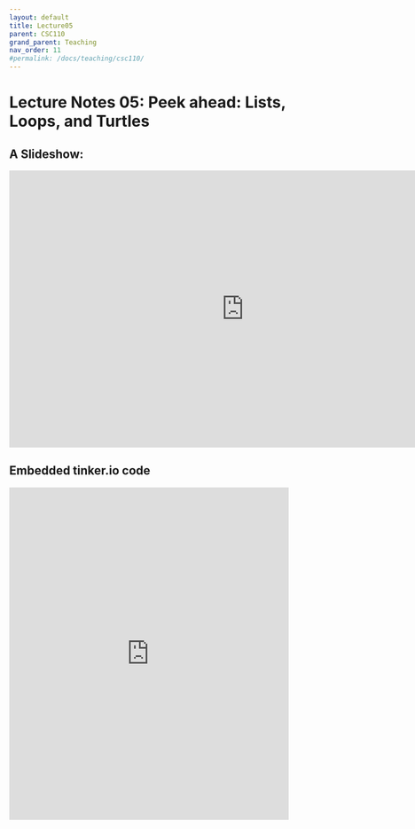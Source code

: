 ```yaml
---
layout: default
title: Lecture05
parent: CSC110
grand_parent: Teaching
nav_order: 11
#permalink: /docs/teaching/csc110/
---  
```

  

Lecture Notes 05: Peek ahead: Lists, Loops, and Turtles
===========================================



A Slideshow:
---------------



<iframe src="https://docs.google.com/presentation/d/e/2PACX-1vRf_1O611x124kj9mVSce7JiZUp0PWzh55ldEVRVGESIkVfCXqz1zUz-PMVIrpczRD9gFeWufxupmjy/embed?start=false&loop=false&delayms=60000" frameborder="0" width="845" height="500" allowfullscreen="true" mozallowfullscreen="true" webkitallowfullscreen="true"></iframe>


Embedded tinker.io code
-------------------

<iframe src="https://trinket.io/embed/python/290f6f0c88?showInstructions=true" width="100%" height="600" frameborder="0" marginwidth="0" marginheight="0" allowfullscreen></iframe>